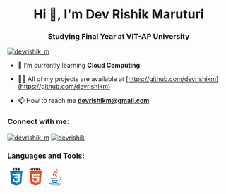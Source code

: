 <h1 align="center">Hi 👋, I'm Dev Rishik Maruturi</h1>
<h3 align="center">Studying Final Year at VIT-AP University</h3>

<p align="left"> <a href="https://twitter.com/devrishik_m" target="blank"><img src="https://img.shields.io/twitter/follow/devrishik_m?logo=twitter&style=for-the-badge" alt="devrishik_m" /></a> </p>

- 🌱 I’m currently learning **Cloud Computing**

- 👨‍💻 All of my projects are available at [https://github.com/devrishikm](https://github.com/devrishikm)

- 📫 How to reach me **devrishikm@gmail.com**

<h3 align="left">Connect with me:</h3>
<p align="left">
<a href="https://twitter.com/devrishik_m" target="blank"><img align="center" src="https://raw.githubusercontent.com/rahuldkjain/github-profile-readme-generator/master/src/images/icons/Social/twitter.svg" alt="devrishik_m" height="30" width="40" /></a>
<a href="https://linkedin.com/in/devrishik" target="blank"><img align="center" src="https://raw.githubusercontent.com/rahuldkjain/github-profile-readme-generator/master/src/images/icons/Social/linked-in-alt.svg" alt="devrishik" height="30" width="40" /></a>
</p>

<h3 align="left">Languages and Tools:</h3>
<p align="left"> <a href="https://www.w3schools.com/css/" target="_blank"> <img src="https://raw.githubusercontent.com/devicons/devicon/master/icons/css3/css3-original-wordmark.svg" alt="css3" width="40" height="40"/> </a> <a href="https://www.w3.org/html/" target="_blank"> <img src="https://raw.githubusercontent.com/devicons/devicon/master/icons/html5/html5-original-wordmark.svg" alt="html5" width="40" height="40"/> </a> <a href="https://www.java.com" target="_blank"> <img src="https://raw.githubusercontent.com/devicons/devicon/master/icons/java/java-original.svg" alt="java" width="40" height="40"/> </a> </p>

